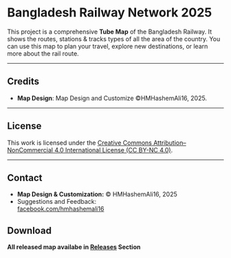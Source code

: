 # Bangladesh Railway Network 2025
This project is a comprehensive **Tube Map** of the Bangladesh Railway. It shows the routes, stations &amp; tracks types of all the area of the country. You can use this map to plan your travel, explore new destinations, or learn more about the rail route.

---
## Credits

- **Map Design**: Map Design and Customize ©HMHashemAli16, 2025.
---
## License

This work is licensed under the [Creative Commons Attribution–NonCommercial 4.0 International License (CC BY-NC 4.0)](https://creativecommons.org/licenses/by-nc/4.0/).

---

## Contact

- **Map Design & Customization:**
  © HMHashemAli16, 2025
- Suggestions and Feedback:  
[facebook.com/hmhashemali16](https://www.facebook.com/hmhashemali16)

## Download

**All released map availabe in [Releases](https://github.com/HMHASHEMALI16/Tube_Map_of_Bangladesh_Railway_Network/releases) Section**

